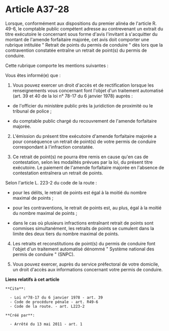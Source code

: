 # Article A37-28

Lorsque, conformément aux dispositions du premier alinéa de l'article R. 49-6, le comptable public compétent adresse au
contrevenant un extrait du titre exécutoire le concernant sous forme d'avis l'invitant à s'acquitter du montant de l'amende
forfaitaire majorée, cet avis doit comporter une rubrique intitulée " Retrait de points du permis de conduire " dès lors que
la contravention constatée entraîne un retrait de point(s) du permis de conduire. 

Cette rubrique comporte les mentions suivantes : 

Vous êtes informé(e) que : 

1. Vous pouvez exercer un droit d'accès et de rectification lorsque les renseignements vous concernant font l'objet d'un
traitement automatisé (art. 39 et 40 de la loi n° 78-17 du 6 janvier 1978) auprès :

- de l'officier du ministère public près la juridiction de proximité ou le tribunal de police ;

- du comptable public chargé du recouvrement de l'amende forfaitaire majorée. 

2. L'émission du présent titre exécutoire d'amende forfaitaire majorée a pour conséquence un retrait de point(s) de votre
permis de conduire correspondant à l'infraction constatée. 

3. Ce retrait de point(s) ne pourra être remis en cause qu'en cas de contestation, selon les modalités prévues par la loi, du
présent titre exécutoire. Le paiement de l'amende forfaitaire majorée en l'absence de contestation entraînera un retrait de
points. 

Selon l'article L. 223-2 du code de la route :

- pour les délits, le retrait de points est égal à la moitié du nombre maximal de points ;

- pour les contraventions, le retrait de points est, au plus, égal à la moitié du nombre maximal de points ;

- dans le cas où plusieurs infractions entraînant retrait de points sont commises simultanément, les retraits de points se
cumulent dans la limite des deux tiers du nombre maximal de points. 

4. Les retraits et reconstitutions de point(s) du permis de conduire font l'objet d'un traitement automatisé dénommé "
Système national des permis de conduire " (SNPC). 

5. Vous pouvez exercer, auprès du service préfectoral de votre domicile, un droit d'accès aux informations concernant votre
permis de conduire.

**Liens relatifs à cet article**

	**Cite**:

	  - Loi n°78-17 du 6 janvier 1978 - art. 39
	  - Code de procédure pénale - art. R49-6
	  - Code de la route. - art. L223-2

	**Créé par**:

	  - Arrêté du 13 mai 2011 - art. 1
